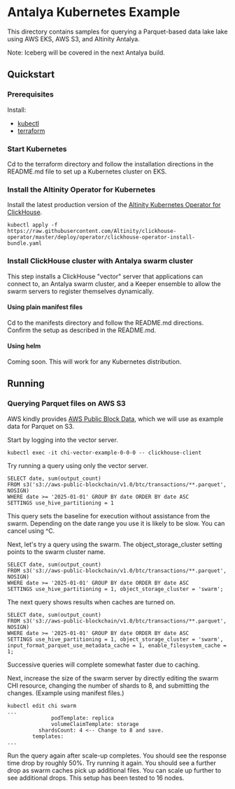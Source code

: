 # Antalya Kubernetes Example

This directory contains samples for querying a Parquet-based data lake
lake using AWS EKS, AWS S3, and Altinity Antalya. 

Note: Iceberg will be covered in the next Antalya build. 

## Quickstart

### Prerequisites

Install: 
* [kubectl](https://kubernetes.io/docs/tasks/tools/#kubectl)
* [terraform](https://developer.hashicorp.com/terraform/tutorials/aws-get-started/install-cli)

### Start Kubernetes

Cd to the terraform directory and follow the installation directions in the 
README.md file to set up a Kubernetes cluster on EKS. 

### Install the Altinity Operator for Kubernetes

Install the latest production version of the [Altinity Kubernetes Operator
for ClickHouse](https://github.com/Altinity/clickhouse-operator). 

```
kubectl apply -f https://raw.githubusercontent.com/Altinity/clickhouse-operator/master/deploy/operator/clickhouse-operator-install-bundle.yaml
```

### Install ClickHouse cluster with Antalya swarm cluster

This step installs a ClickHouse "vector" server that applications can connect 
to, an Antalya swarm cluster, and a Keeper ensemble to allow the swarm servers
to register themselves dynamically. 

#### Using plain manifest files

Cd to the manifests directory and follow the README.md directions. Confirm 
the setup as described in the README.md.

#### Using helm

Coming soon. This will work for any Kubernetes distribution. 

## Running

### Querying Parquet files on AWS S3

AWS kindly provides [AWS Public Block Data](https://registry.opendata.aws/aws-public-blockchain/), 
which we will use as example data for Parquet on S3. 

Start by logging into the vector server. 
```
kubectl exec -it chi-vector-example-0-0-0 -- clickhouse-client
```

Try running a query using only the vector server. 
```
SELECT date, sum(output_count)
FROM s3('s3://aws-public-blockchain/v1.0/btc/transactions/**.parquet', NOSIGN)
WHERE date >= '2025-01-01' GROUP BY date ORDER BY date ASC
SETTINGS use_hive_partitioning = 1
```

This query sets the baseline for execution without assistance from the swarm. 
Depending on the date range you use it is likely to be slow. You can cancel
using ^C. 

Next, let's try a query using the swarm. The object_storage_cluster
setting points to the swarm cluster name.

```
SELECT date, sum(output_count)
FROM s3('s3://aws-public-blockchain/v1.0/btc/transactions/**.parquet', NOSIGN)
WHERE date >= '2025-01-01' GROUP BY date ORDER BY date ASC
SETTINGS use_hive_partitioning = 1, object_storage_cluster = 'swarm';
```

The next query shows results when caches are turned on. 
```
SELECT date, sum(output_count)
FROM s3('s3://aws-public-blockchain/v1.0/btc/transactions/**.parquet', NOSIGN)
WHERE date >= '2025-01-01' GROUP BY date ORDER BY date ASC
SETTINGS use_hive_partitioning = 1, object_storage_cluster = 'swarm',
input_format_parquet_use_metadata_cache = 1, enable_filesystem_cache = 1;
```

Successive queries will complete somewhat faster due to caching.

Next, increase the size of the swarm server by directly editing the
swarm CHI resource, changing the number of shards to 8, and submitting
the changes. (Example using manifest files.)

```
kubectl edit chi swarm
...
              podTemplate: replica
              volumeClaimTemplate: storage
          shardsCount: 4 <-- Change to 8 and save. 
        templates:
...
```

Run the query again after scale-up completes. You should see the response
time drop by roughly 50%. Try running it again. You should see a further drop 
as swarm caches pick up additional files. You can scale up further to see 
additional drops. This setup has been tested to 16 nodes. 
